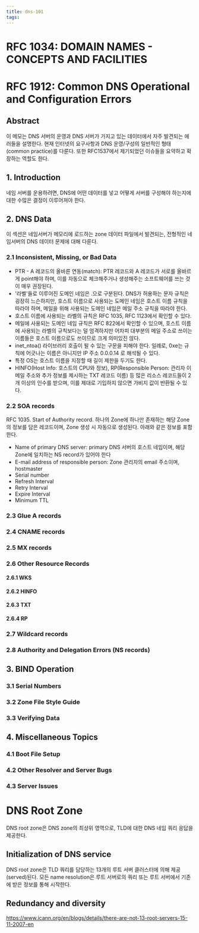```yaml
---
title: dns-101
tags:
---
```


# RFC 1034: DOMAIN NAMES - CONCEPTS AND FACILITIES



# RFC 1912: Common DNS Operational and Configuration Errors

## Abstract
이 메모는 DNS 서버의 운영과 DNS 서버가 가지고 있는 데이터에서 자주 발견되는 에러들을 설명한다.
현재 인터넷의 요구사항과 DNS 운영/구성의 일반적인 형태(common practice)를 다룬다. 또한 RFC1537에서 제기되었던 이슈들을 요약하고 확장하는 역할도 한다.

## 1. Introduction
네임 서버를 운용하려면, DNS에 어떤 데이터를 넣고 어떻게 서버를 구성해야 하는지에 대한 수많은 결정이 이루어져야 한다.

## 2. DNS Data
이 섹션은 네임서버가 메모리에 로드하는 zone 데이터 파일에서 발견되는, 전형적인 네임서버의 DNS 데이터 문제에 대해 다룬다.
### 2.1 Inconsistent, Missing, or Bad Data
- PTR - A 레코드의 올바른 연동(match): PTR 레코드와 A 레코드가 서로를 올바르게 point해야 하며, 이를 자동으로 체크해주거나 생성해주는 소프트웨어를 쓰는 것이 매우 권장된다.
- '라벨'들로 이루어진 도메인 네임은 .으로 구분된다. DNS가 허용하는 문자 규칙은 굉장히 느슨하지만, 호스트 이름으로 사용되는 도메인 네임은 호스트 이름 규칙을 따라야 하며, 메일을 위해 사용되는 도메인 네임은 메일 주소 규칙을 따라야 한다. 
- 호스트 이름에 사용되는 라벨의 규칙은 RFC 1035, RFC 1123에서 확인할 수 있다.
- 메일에 사용되는 도메인 네임 규칙은 RFC 822에서 확인할 수 있으며, 호스트 이름에 사용되는 라벨의 규칙보다는 덜 엄격하지만 어차피 대부분의 메일 주소로 쓰이는 이름들은 호스트 이름으로도 쓰이므로 크게 의미있진 않다.
- inet_ntoa() 라이브러리 호출이 될 수 있는 구문을 피해야 한다. 일례로, 0xe는 규칙에 어긋나는 이름은 아니지만 IP 주소 0.0.0.14 로 해석될 수 있다.
- 특정 OS는 호스트 이름을 지정할 때 길이 제한을 두기도 한다.
-  HINFO(Host Info: 호스트의 CPU와 정보), RP(Responsible Person: 관리자 이메일 주소와 추가 정보를 제시하는 TXT 레코드 이름) 등 많은 리소스 레코드들이 2개 이상의 인수를 받으며, 이를 제대로 기입하지 않으면 가비지 값이 반환될 수 있다.
### 2.2 SOA records
RFC 1035. Start of Authority record. 하나의 Zone에 하나만 존재하는 해당 Zone의 정보를 담은 레코드이며, Zone 생성 시 자동으로 생성된다. 아래와 같은 정보를 포함한다.
- Name of primary DNS server: primary DNS 서버의 호스트 네임이며, 해당 Zone에 일치하는 NS record가 있어야 한다
- E-mail address of responsible person: Zone 관리자의 email 주소이며, hostmaster 
- Serial number
- Refresh Interval
- Retry Interval
- Expire Interval
- Minimum TTL
### 2.3 Glue A records
### 2.4 CNAME records
### 2.5 MX records
### 2.6 Other Resource Records
#### 2.6.1 WKS
#### 2.6.2 HINFO
#### 2.6.3 TXT
#### 2.6.4 RP
### 2.7 Wildcard records
### 2.8 Authority and Delegation Errors (NS records)
## 3. BIND Operation
### 3.1 Serial Numbers
### 3.2 Zone File Style Guide
### 3.3 Verifying Data
## 4. Miscellaneous Topics
### 4.1 Boot File Setup
### 4.2 Other Resolver and Server Bugs
### 4.3 Server Issues


# DNS Root Zone
DNS root zone은 DNS zone의 최상위 영역으로, TLD에 대한 DNS 네임 쿼리 응답을 제공한다.

## Initialization of DNS service
DNS root zone은 TLD 쿼리를 담당하는 13개의 루트 서버 클러스터에 의해 제공(served)된다. 모든 name resolution은 루트 서버로의 쿼리 또는 루트 서버에서 기존에 받은 정보를 통해 시작한다.

## Redundancy and diversity





https://www.icann.org/en/blogs/details/there-are-not-13-root-servers-15-11-2007-en